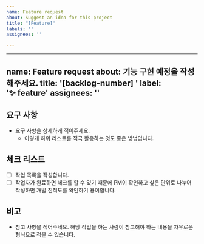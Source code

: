 ```yaml
---
name: Feature request
about: Suggest an idea for this project
title: "[Feature]"
labels: ''
assignees: ''

---
```


---
name: Feature request
about: 기능 구현 예정을 작성해주세요.
title: '[backlog-number] '
label: '✨ feature'
assignees: ''
---

## 요구 사항

- 요구 사항을 상세하게 적어주세요.
  - 이렇게 하위 리스트를 적극 활용하는 것도 좋은 방법입니다.

## 체크 리스트

- [ ] 작업 목록을 작성합니다.
- [ ] 작업자가 완료하면 체크를 할 수 있기 때문에 PM이 확인하고 싶은 단위로 나누어 작성하면 개발 진척도를 확인하기 용이합니다.

## 비고

- 참고 사항을 적어주세요. 해당 작업을 하는 사람이 참고해야 하는 내용을 자유로운 형식으로 적을 수 있습니다.
